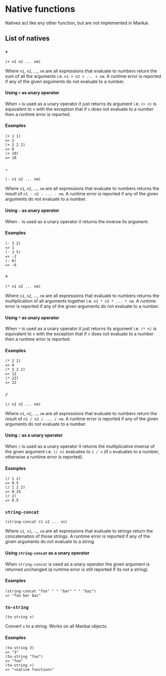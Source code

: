 # Native functions
Natives act like any other function, but are not implemented in Mankai.

## List of natives

### `+`

`(+ n1 n2 ... nm)`

Where `n1`, `n2`, ..., `nm` are all expressions that evaluate to numbers return the sum of all the arguments i.e. `n1 + n2 + ... + nm`. A runtime error is reported if any of the given arguments do not evaluate to a number.

#### Using `+` as unary operator
When `+` is used as a unary operator it just returns its argument i.e. `(+ n)` is equivalent to `n` with the exception that if `n` does not evaluate to a number then a runtime error is reported.

#### Examples

```
(+ 1 1)
=> 2
(+ 2 2 2)
=> 6
(+ 10)
=> 10
```

### `-`

`(- n1 n2 ... nm)`

Where `n1`, `n2`, ..., `nm` are all expressions that evaluate to numbers returns the result of `n1 - n2 - ... - nm`. A runtime error is reported if any of the given arguments do not evaluate to a number.

#### Using `-` as unary operator
When `-` is used as a unary operator it returns the inverse its argument.

#### Examples

```
(- 3 2)
=> 1
(- 3 5)
=> -2
(- 6)
=> -6
```

### `*`

`(* n1 n2 ... nm)`

Where `n1`, `n2`, ..., `nm` are all expressions that evaluate to numbers returns the multiplication of all arguments together i.e. `n1 * n2 * ... * nm`. A runtime error is reported if any of the given arguments do not evaluate to a number.

#### Using `*` as unary operator
When `*` is used as a unary operator it just returns its argument i.e. `(* n)` is equivalent to `n` with the exception that if `n` does not evaluate to a number then a runtime error is reported.

#### Examples

```
(* 2 2)
=> 4
(* 3 2 2)
=> 12
(* 22)
=> 22
```

### `/`

`(/ n1 n2 ... nm)`

Where `n1`, `n2`, ..., `nm` are all expressions that evaluate to numbers return the result of `n1 / n2 / ... / nm`. A runtime error is reported if any of the given arguments do not evaluate to a number.

#### Using `/` as a unary operator
When `/` is used as a unary operator it returns the multiplicative inverse of the given argument i.e. `(/ n)` evaluates to `1 / n` (if `n` evaluates to a number, otherwise a runtime error is reported).

#### Examples

```
(/ 1 2)
=> 0.5
(/ 1 2 2)
=> 0.25
(/ 2)
=> 0.5
```

### `string-concat`

`(string-concat s1 s2 ... sn)`

Where `s1`, `s1`, ..., `sm` are all expressions that evaluate to strings return the concatenation of those strings. A runtime error is reported if any of the given arguments do not evaluate to a string.

#### Using `string-concat` as a unary operator
When `string-concat` is used as a unary operator the given argument is returned unchanged (a runtime error is still reported if its not a string).

#### Examples

```
(string-concat "foo" " " "bar" " " "baz")
=> "foo bar baz"
```

### `to-string`

`(to-string x)`

Convert `x` to a string. Works on all Mankai objects.

#### Examples

```
(to-string 3)
=> "3"
(to-string "foo")
=> "foo"
(to-string +)
=> "<native function>"
```
